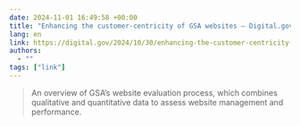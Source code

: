 ```yaml
---
date: 2024-11-01 16:49:58 +00:00
title: "Enhancing the customer-centricity of GSA websites – Digital.gov"
lang: en
link: https://digital.gov/2024/10/30/enhancing-the-customer-centricity-of-gsa-websites/?utm_source=blog&utm_medium=linkedin
authors:
  - ""
tags: ["link"]
---
```



> An overview of GSA’s website evaluation process, which combines qualitative and quantitative data to assess website management and performance.
